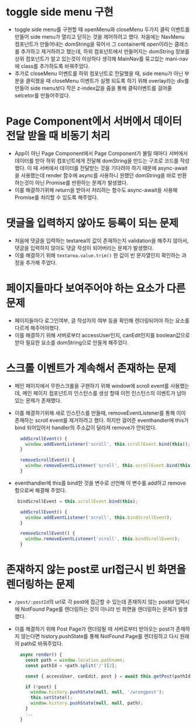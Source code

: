 # toggle side menu 구현

- toggle side menu를 구현할 때 openMenu와 closeMenu 두가지 클릭 이벤트를 만들어 side menu가 열리고 닫히는 것을 제어하려고 했다.
  처음에는 NavMenu 컴포넌트가 만들어내는 domString을 묶어서 그 container에 open이라는 클래스를 추가하고 제거하려고 했는데, 하위 컴포넌트에서 만들어지는 domString 정보를 상위 컴포넌트가 알고 있는것이 이상하다 생각해 MainNav를 묶고있는 mani-nav에 class를 추가하도록 바꿔주었다.
- 추가로 closeMenu 이벤트를 하위 컴포넌트로 전달했을 때, side menu가 아닌 부분을 클릭했을 때 closeMenu 이벤트가 실행 되도록 하기 위해 overlay라는 div를 만들어 side menu보다 작은 z-index값을 줌을 통해 클릭이벤트를 걸어줄 selcetor를 만들어주었다.

# Page Component에서 서버에서 데이터 전달 받을 때 비동기 처리

- App이 아닌 Page Component에서 Page Component가 불릴 때마다 서버에서 데이터를 받아 하위 컴포넌트에게 전달해 domString을 만드는 구조로 코드를 작성했다. 이 때 서버에서 데이터를 전달받는 것을 기다려야 하기 때문에 async-await을 사용했는데 render 함수에 async를 사용하니 원했던 domString을 바로 반환하는것이 아닌 Promise를 반환하는 문제가 발생했다.
- 이를 해결하기위해 return을 받아서 처리하는 함수도 async-await을 사용해 Promise를 처리할 수 있도록 해주었다.

# 댓글을 입력하지 않아도 등록이 되는 문제

- 처음에 댓글을 입력하는 textarea의 값이 존재하는지 validation을 해주지 않아서, 댓글을 입력하지 않아도 댓글 작성이 되어버리는 문제가 발생했다.
- 이를 해결하기 위해 `textarea.value.trim()` 한 값이 빈 문자열인지 확인하는 과정을 추가해 주었다.

# 페이지들마다 보여주어야 하는 요소가 다른 문제

- 페이지들마다 로그인여부, 글 작성자의 여부 등을 확인해 렌더링되어야 하는 요소를 다르게 해주어야했다.
- 이를 해결하기 위해 서버로부터 accessUser인지, canEdit인지를 boolean값으로 받아 필요한 요소를 domString으로 만들게 해주었다.

# 스크롤 이벤트가 계속해서 존재하는 문제

- 메인 페이지에서 무한스크롤을 구현하기 위해 window에 scroll event를 사용했는데, 메인 페이지 컴포넌트의 인스턴스를 생성 할때 이전 인스턴스의 이벤트가 남아있는 문제가 존재했다.
- 이를 해결하기위해 새로 인스턴스를 만들때, removeEventListener를 통해 이미 존재하는 scroll event를 제거하려고 했다. 하지만 걸어준 eventhandler에 this가 bind 되어있어서 handler의 주소값이 달라져 remove가 안되었다.

  ```js
    addScrollEvent() {
      window.addEventListener('scroll', this.scrollEvent.bind(this));
    }

    removeScrollEvent() {
      window.removeEventListener('scroll', this.scrollEvent.bind(this));
    }
  ```

- eventhandler에 this를 bind한 것을 변수로 선언해 이 변수를 add하고 remove 함으로써 해결해 주었다.

  ```js
   bindScrollEvent = this.scrollEvent.bind(this);

    addScrollEvent() {
      window.addEventListener('scroll', this.bindScrollEvent);
    }

    removeScrollEvent() {
      window.removeEventListener('scroll', this.bindScrollEvent);
    }
  ```

# 존재하지 않는 post로 url접근시 빈 화면을 렌더링하는 문제

- `/post/:postId`의 url로 각 post에 접근할 수 있는데 존재하지 않는 postId 입력시에 NotFound Page를 렌더링하는 것이 아니라 빈 화면을 렌더링하는 문제가 발생했다.
- 이를 해결하기 위해 Post Page가 렌더링될 때 서버로부터 받아오는 post가 존재하지 않는다면 history.pushState를 통해 NotFound Page를 렌더링하고 다시 원래의 path로 바꿔주었다.

  ```js
    async render() {
      const path = window.location.pathname;
      const pathId = +path.split('/')[2];

      const { accessUser, canEdit, post } = await this.getPost(pathId);

      if (!post) {
        window.history.pushState(null, null, '/wrongpost');
        this.setState();
        window.history.pushState(null, null, path);
      }
      ...
    }
  ```
